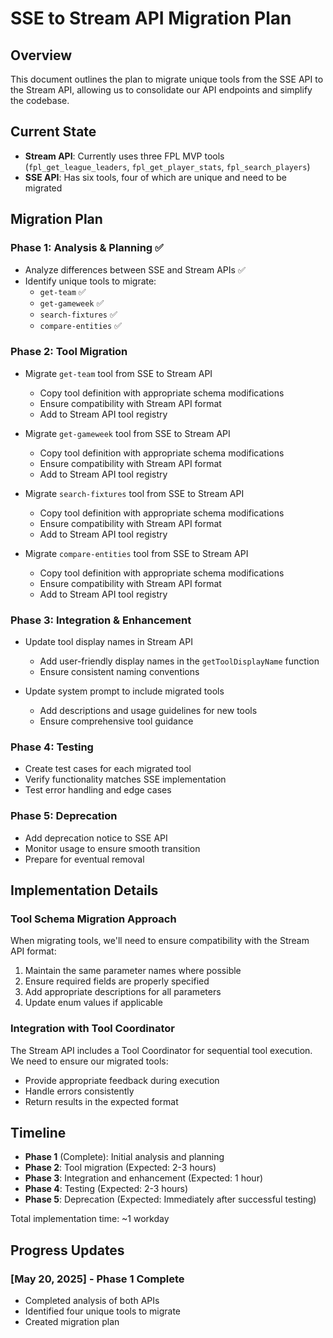# SSE to Stream API Migration Plan

## Overview

This document outlines the plan to migrate unique tools from the SSE API to the Stream API, allowing us to consolidate our API endpoints and simplify the codebase.

## Current State

- **Stream API**: Currently uses three FPL MVP tools (`fpl_get_league_leaders`, `fpl_get_player_stats`, `fpl_search_players`)
- **SSE API**: Has six tools, four of which are unique and need to be migrated

## Migration Plan

### Phase 1: Analysis & Planning ✅
- Analyze differences between SSE and Stream APIs ✅
- Identify unique tools to migrate:
  - `get-team` ✅
  - `get-gameweek` ✅
  - `search-fixtures` ✅
  - `compare-entities` ✅

### Phase 2: Tool Migration
- Migrate `get-team` tool from SSE to Stream API
  - Copy tool definition with appropriate schema modifications
  - Ensure compatibility with Stream API format
  - Add to Stream API tool registry

- Migrate `get-gameweek` tool from SSE to Stream API
  - Copy tool definition with appropriate schema modifications
  - Ensure compatibility with Stream API format
  - Add to Stream API tool registry

- Migrate `search-fixtures` tool from SSE to Stream API
  - Copy tool definition with appropriate schema modifications
  - Ensure compatibility with Stream API format
  - Add to Stream API tool registry

- Migrate `compare-entities` tool from SSE to Stream API
  - Copy tool definition with appropriate schema modifications
  - Ensure compatibility with Stream API format
  - Add to Stream API tool registry

### Phase 3: Integration & Enhancement
- Update tool display names in Stream API
  - Add user-friendly display names in the `getToolDisplayName` function
  - Ensure consistent naming conventions

- Update system prompt to include migrated tools
  - Add descriptions and usage guidelines for new tools
  - Ensure comprehensive tool guidance

### Phase 4: Testing
- Create test cases for each migrated tool
- Verify functionality matches SSE implementation
- Test error handling and edge cases

### Phase 5: Deprecation
- Add deprecation notice to SSE API
- Monitor usage to ensure smooth transition
- Prepare for eventual removal

## Implementation Details

### Tool Schema Migration Approach

When migrating tools, we'll need to ensure compatibility with the Stream API format:

1. Maintain the same parameter names where possible
2. Ensure required fields are properly specified
3. Add appropriate descriptions for all parameters
4. Update enum values if applicable

### Integration with Tool Coordinator

The Stream API includes a Tool Coordinator for sequential tool execution. We need to ensure our migrated tools:

- Provide appropriate feedback during execution
- Handle errors consistently
- Return results in the expected format

## Timeline

- **Phase 1** (Complete): Initial analysis and planning
- **Phase 2**: Tool migration (Expected: 2-3 hours)
- **Phase 3**: Integration and enhancement (Expected: 1 hour)
- **Phase 4**: Testing (Expected: 2-3 hours)
- **Phase 5**: Deprecation (Expected: Immediately after successful testing)

Total implementation time: ~1 workday

## Progress Updates

### [May 20, 2025] - Phase 1 Complete
- Completed analysis of both APIs
- Identified four unique tools to migrate
- Created migration plan